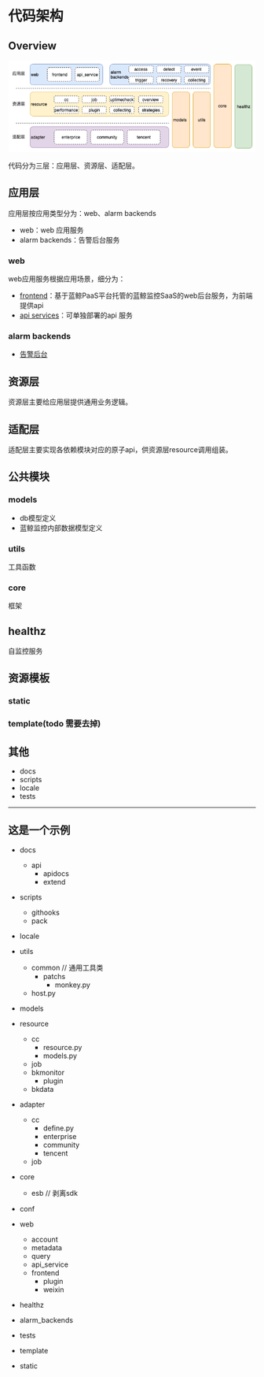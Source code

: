 # 代码架构



## Overview

![代码架构图](../resource/img/code.png)

代码分为三层：应用层、资源层、适配层。

## 应用层

应用层按应用类型分为：web、alarm backends

- web：web 应用服务
- alarm backends：告警后台服务

### web

web应用服务根据应用场景，细分为：

- [frontend](#)：基于蓝鲸PaaS平台托管的蓝鲸监控SaaS的web后台服务，为前端提供api
- [api services](#)：可单独部署的api 服务

### alarm backends

- [告警后台](#)

## 资源层

资源层主要给应用层提供通用业务逻辑。

## 适配层

适配层主要实现各依赖模块对应的原子api，供资源层resource调用组装。

## 公共模块

### models

- db模型定义
- 蓝鲸监控内部数据模型定义

### utils

工具函数

### core

框架

## healthz

自监控服务

## 资源模板

### static

### template(todo 需要去掉)

## 其他

- docs
- scripts
- locale
- tests

----

## 这是一个示例

- docs
	- api
		- apidocs
		- extend

- scripts	
	- githooks
	- pack
- locale
- utils
	- common				// 通用工具类
		- patchs
			- monkey.py
	- host.py
- models
- resource
	- cc
		- resource.py
		- models.py
	- job
	- bkmonitor
		- plugin
	- bkdata
- adapter
	- cc
		- define.py
		- enterprise
		- community
		- tencent
	- job
- core
	- esb 	// 剥离sdk
- conf
- web
	- account
	- metadata
	- query
	- api_service
	- frontend
		- plugin
		- weixin
- healthz
- alarm_backends
- tests
- template
- static